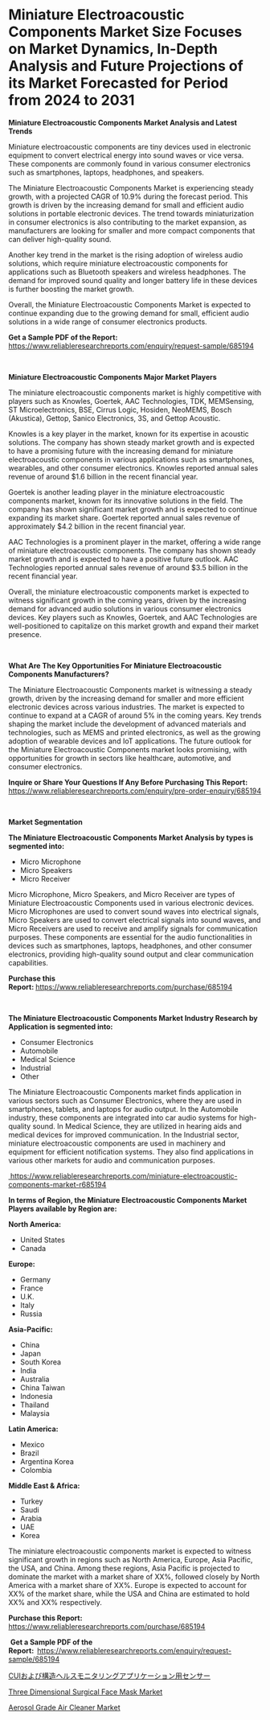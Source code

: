 <p><h1>Miniature Electroacoustic Components Market Size Focuses on Market Dynamics, In-Depth Analysis and Future Projections of its Market Forecasted for Period from 2024 to 2031</h1></p><p><strong>Miniature Electroacoustic Components Market Analysis and Latest Trends</strong></p>
<p><p>Miniature electroacoustic components are tiny devices used in electronic equipment to convert electrical energy into sound waves or vice versa. These components are commonly found in various consumer electronics such as smartphones, laptops, headphones, and speakers.</p><p>The Miniature Electroacoustic Components Market is experiencing steady growth, with a projected CAGR of 10.9% during the forecast period. This growth is driven by the increasing demand for small and efficient audio solutions in portable electronic devices. The trend towards miniaturization in consumer electronics is also contributing to the market expansion, as manufacturers are looking for smaller and more compact components that can deliver high-quality sound.</p><p>Another key trend in the market is the rising adoption of wireless audio solutions, which require miniature electroacoustic components for applications such as Bluetooth speakers and wireless headphones. The demand for improved sound quality and longer battery life in these devices is further boosting the market growth.</p><p>Overall, the Miniature Electroacoustic Components Market is expected to continue expanding due to the growing demand for small, efficient audio solutions in a wide range of consumer electronics products.</p></p>
<p><strong>Get a Sample PDF of the Report:&nbsp;</strong> <a href="https://www.reliableresearchreports.com/enquiry/request-sample/685194">https://www.reliableresearchreports.com/enquiry/request-sample/685194</a></p>
<p>&nbsp;</p>
<p><strong>Miniature Electroacoustic Components Major Market Players</strong></p>
<p><p>The miniature electroacoustic components market is highly competitive with players such as Knowles, Goertek, AAC Technologies, TDK, MEMSensing, ST Microelectronics, BSE, Cirrus Logic, Hosiden, NeoMEMS, Bosch (Akustica), Gettop, Sanico Electronics, 3S, and Gettop Acoustic. </p><p>Knowles is a key player in the market, known for its expertise in acoustic solutions. The company has shown steady market growth and is expected to have a promising future with the increasing demand for miniature electroacoustic components in various applications such as smartphones, wearables, and other consumer electronics. Knowles reported annual sales revenue of around $1.6 billion in the recent financial year.</p><p>Goertek is another leading player in the miniature electroacoustic components market, known for its innovative solutions in the field. The company has shown significant market growth and is expected to continue expanding its market share. Goertek reported annual sales revenue of approximately $4.2 billion in the recent financial year.</p><p>AAC Technologies is a prominent player in the market, offering a wide range of miniature electroacoustic components. The company has shown steady market growth and is expected to have a positive future outlook. AAC Technologies reported annual sales revenue of around $3.5 billion in the recent financial year.</p><p>Overall, the miniature electroacoustic components market is expected to witness significant growth in the coming years, driven by the increasing demand for advanced audio solutions in various consumer electronics devices. Key players such as Knowles, Goertek, and AAC Technologies are well-positioned to capitalize on this market growth and expand their market presence.</p></p>
<p>&nbsp;</p>
<p><strong>What Are The Key Opportunities For Miniature Electroacoustic Components Manufacturers?</strong></p>
<p><p>The Miniature Electroacoustic Components market is witnessing a steady growth, driven by the increasing demand for smaller and more efficient electronic devices across various industries. The market is expected to continue to expand at a CAGR of around 5% in the coming years. Key trends shaping the market include the development of advanced materials and technologies, such as MEMS and printed electronics, as well as the growing adoption of wearable devices and IoT applications. The future outlook for the Miniature Electroacoustic Components market looks promising, with opportunities for growth in sectors like healthcare, automotive, and consumer electronics.</p></p>
<p><strong>Inquire or Share Your Questions If Any Before Purchasing This Report:</strong> <a href="https://www.reliableresearchreports.com/enquiry/pre-order-enquiry/685194">https://www.reliableresearchreports.com/enquiry/pre-order-enquiry/685194</a></p>
<p>&nbsp;</p>
<p><strong>Market Segmentation</strong></p>
<p><strong>The Miniature Electroacoustic Components Market Analysis by types is segmented into:</strong></p>
<p><ul><li>Micro Microphone</li><li>Micro Speakers</li><li>Micro Receiver</li></ul></p>
<p><p>Micro Microphone, Micro Speakers, and Micro Receiver are types of Miniature Electroacoustic Components used in various electronic devices. Micro Microphones are used to convert sound waves into electrical signals, Micro Speakers are used to convert electrical signals into sound waves, and Micro Receivers are used to receive and amplify signals for communication purposes. These components are essential for the audio functionalities in devices such as smartphones, laptops, headphones, and other consumer electronics, providing high-quality sound output and clear communication capabilities.</p></p>
<p><strong>Purchase this Report:&nbsp;</strong><a href="https://www.reliableresearchreports.com/purchase/685194">https://www.reliableresearchreports.com/purchase/685194</a></p>
<p>&nbsp;</p>
<p><strong>The Miniature Electroacoustic Components Market Industry Research by Application is segmented into:</strong></p>
<p><ul><li>Consumer Electronics</li><li>Automobile</li><li>Medical Science</li><li>Industrial</li><li>Other</li></ul></p>
<p><p>The Miniature Electroacoustic Components market finds application in various sectors such as Consumer Electronics, where they are used in smartphones, tablets, and laptops for audio output. In the Automobile industry, these components are integrated into car audio systems for high-quality sound. In Medical Science, they are utilized in hearing aids and medical devices for improved communication. In the Industrial sector, miniature electroacoustic components are used in machinery and equipment for efficient notification systems. They also find applications in various other markets for audio and communication purposes.</p></p>
<p><a href="https://www.reliableresearchreports.com/miniature-electroacoustic-components-market-r685194">&nbsp;https://www.reliableresearchreports.com/miniature-electroacoustic-components-market-r685194</a></p>
<p><strong>In terms of Region, the Miniature Electroacoustic Components Market Players available by Region are:</strong></p>
<p>
    <p> <strong> North America: </strong>
        <ul>
            <li>United States</li>
            <li>Canada</li>
        </ul>
        </p> 
    <p> <strong> Europe: </strong>
        <ul>
            <li>Germany</li>
            <li>France</li>
            <li>U.K.</li>
            <li>Italy</li>
            <li>Russia</li>
        </ul>
        </p> 
    <p> <strong> Asia-Pacific: </strong>
        <ul>
            <li>China</li>
            <li>Japan</li>
            <li>South Korea</li>
            <li>India</li>
            <li>Australia</li>
            <li>China Taiwan</li>
            <li>Indonesia</li>
            <li>Thailand</li>
            <li>Malaysia</li>
        </ul>
        </p> 
    <p> <strong> Latin America: </strong>
        <ul>
            <li>Mexico</li>
            <li>Brazil</li>
            <li>Argentina Korea</li>
            <li>Colombia</li>
        </ul>
        </p> 
    <p> <strong> Middle East & Africa: </strong>
        <ul>
            <li>Turkey</li>
            <li>Saudi</li>
            <li>Arabia</li>
            <li>UAE</li>
            <li>Korea</li>
        </ul>
    </p>
    </p>
<p><p>The miniature electroacoustic components market is expected to witness significant growth in regions such as North America, Europe, Asia Pacific, the USA, and China. Among these regions, Asia Pacific is projected to dominate the market with a market share of XX%, followed closely by North America with a market share of XX%. Europe is expected to account for XX% of the market share, while the USA and China are estimated to hold XX% and XX% respectively.</p></p>
<p><strong>Purchase this Report: </strong><a href="https://www.reliableresearchreports.com/purchase/685194">https://www.reliableresearchreports.com/purchase/685194</a></p>
<p>&nbsp;<strong>Get a Sample PDF of the Report:&nbsp;&nbsp;</strong><a href="https://www.reliableresearchreports.com/enquiry/request-sample/685194">https://www.reliableresearchreports.com/enquiry/request-sample/685194</a></p>
<p><strong></strong></p>
<p><p><a href="https://github.com/EstelWisozk1/Market-Research-Report-List-2/blob/main/8384638122877.md">CUIおよび構造ヘルスモニタリングアプリケーション用センサー</a></p><p><a href="https://view.publitas.com/reportprime-1/deep-dive-into-the-three-dimensional-surgical-face-mask-market-itstrends-market-segmentation-and-competitive-analysis/">Three Dimensional Surgical Face Mask Market</a></p><p><a href="https://github.com/AdrianaPaucek2023/Market-Research-Report-List-1/blob/main/aerosol-grade-air-cleaner-market.md">Aerosol Grade Air Cleaner Market</a></p></p>